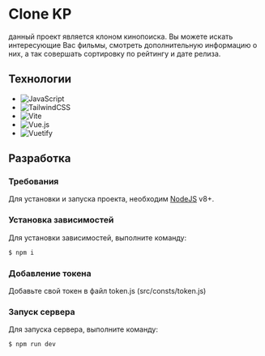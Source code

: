 # Clone KP
данный проект является клоном кинопоиска. Вы можете искать интересующие Вас фильмы, смотреть дополнительную информацию о них, а так совершать сортировку по рейтингу и дате релиза.

## Технологии
- ![JavaScript](https://img.shields.io/badge/javascript-%23323330.svg?style=for-the-badge&logo=javascript&logoColor=%23F7DF1E)
- ![TailwindCSS](https://img.shields.io/badge/tailwindcss-%2338B2AC.svg?style=for-the-badge&logo=tailwind-css&logoColor=white)
- ![Vite](https://img.shields.io/badge/vite-%23646CFF.svg?style=for-the-badge&logo=vite&logoColor=white)
- ![Vue.js](https://img.shields.io/badge/vuejs-%2335495e.svg?style=for-the-badge&logo=vuedotjs&logoColor=%234FC08D)
- ![Vuetify](https://img.shields.io/badge/Vuetify-1867C0?style=for-the-badge&logo=vuetify&logoColor=AEDDFF)

## Разработка

### Требования
Для установки и запуска проекта, необходим [NodeJS](https://nodejs.org/) v8+.

### Установка зависимостей
Для установки зависимостей, выполните команду:
```sh
$ npm i
```

### Добавление токена
Добавьте свой токен в файл token.js (src/consts/token.js)

### Запуск сервера
Для запуска сервера, выполните команду:
```sh
$ npm run dev
```
